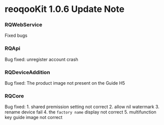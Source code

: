 #  reoqooKit 1.0.6 Update Note

### RQWebService
Fixed bugs

### RQApi
Bug fixed: unregister account crash

### RQDeviceAddition
Bug fixed: The product image not present on the Guide H5

### RQCore
Bug fixed:
    1. shared premission setting not correct
    2. allow nil watermark
    3. rename device fail
    4. the `factory name` display not correct
    5. multifunction key guide image not correct  

